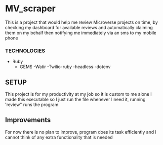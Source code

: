 # MV_scraper
This is a project that would help me review Microverse projects on time, by checking my dashboard for available reviews and automatically claiming them on my behalf then notifying me immediately via an sms to my mobile phone 

### TECHNOLOGIES 
- Ruby
  - GEMS
    -Watir
    -Twilio-ruby
    -headless
    -dotenv
    
## SETUP
 This project is for my productivity at my job so it is custom to me alone 
   I made this executable so I just run the file whenever I need it, running 'review" runs the program
   
## Improvements
For now there is no plan to improve, program does its task efficiently and I cannot think of any extra functionality that is needed


  
